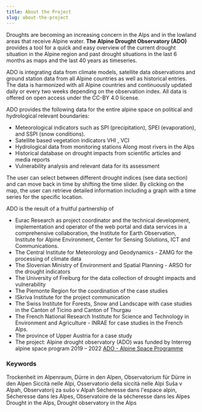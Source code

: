 ```yaml
---
title: About the Project
slug: about-the-project
---
```


Droughts are becoming an increasing concern in the Alps and in the lowland areas that receive Alpine water.
**The Alpine Drought Observatory (ADO)** provides a tool for a quick and easy overview of the current drought situation in the Alpine region and past drought situations in the last 6 months as maps and the last 40 years as timeseries.

ADO is integrating data from climate models, satellite data observations and ground station data from all Alpine countries as well as historical entries. The data is harmonized with all Alpine countries and continuously updated daily or every two weeks depending on the observation index. All data is offered on open access under the CC-BY 4.0 license.

ADO provides the following data for the entire alpine space on political and hydrological relevant boundaries:

- Meteorological indicators such as SPI (precipitation), SPEI (evaporation), and SSPI (snow conditions).
- Satellite based vegetation indicators VHI , VCI
- Hydrological data from monitoring stations Along most rivers in the Alps
- Historical database on drought impacts from scientific articles and media reports
- Vulnerability analysis and relevant data for its assessment

The user can select between different drought indices (see data section) and can move back in time by shifting the time slider. By clicking on the map, the user can retrieve detailed information including a graph with a time series for the specific location.

ADO is the result of a fruitful partnership of

- Eurac Research as project coordinator and the technical development, implementation and operator of the web portal and data services in a comprehensive collaboration, the Institute for Earth Observation, Institute for Alpine Environment, Center for Sensing Solutions, ICT and Communications.
- The Central Institute for Meteorology and Geodynamics - ZAMG for the processing of climate data
- The Slovenian Ministry of Environment and Spatial Planning - ARSO for the drought indicators
- The University of Freiburg for the data collection of drought impacts and vulnerability
- The Piemonte Region for the coordination of the case studies
- ISkriva Institute for the project communication
- The Swiss Institute for Forests, Snow and Landscape with case studies in the Canton of Ticino and Canton of Thurgau
- The French National Research Institute for Science and Technology in Environment and Agriculture - INRAE for case studies in the French Alps.
- The province of Upper Austria for a case study
- The project: Alpine drought observatory (ADO) was funded by Interreg alpine space program 2019 – 2022 [ADO - Alpine Space Programme](https://www.alpine-space.eu/project/ado/ "alpine-space.eu")

### Keywords

Trockenheit im Alpenraum, Dürre in den Alpen, Observatorium für Dürre in den Alpen
Siccità nelle Alpi, Osservatorio della siccità nelle Alpi
Suša v Alpah, Observatorij za sušo v Alpah
Sécheresse dans l'espace alpin, Sécheresse dans les Alpes, Observatoire de la sécheresse dans les Alpes
Drought in the Alps, Drought observatory in the Alps
